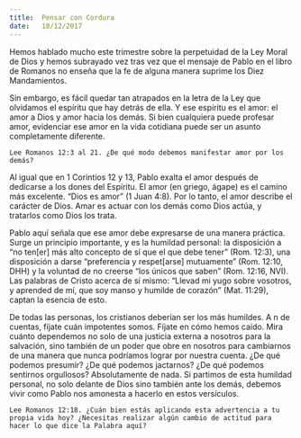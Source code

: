 ```yaml
---
title:  Pensar con Cordura
date:   18/12/2017
---
```



Hemos hablado mucho este trimestre sobre la perpetuidad de la Ley Moral de Dios y hemos subrayado vez tras vez que el mensaje de Pablo en el libro de Romanos no enseña que la fe de alguna manera suprime los Diez Mandamientos.

Sin embargo, es fácil quedar tan atrapados en la letra de la Ley que olvidamos el espíritu que hay detrás de ella. Y ese espíritu es el amor: el amor a Dios y amor hacia los demás. Si bien cualquiera puede profesar amor, evidenciar ese amor en la vida cotidiana puede ser un asunto completamente diferente.

`Lee Romanos 12:3 al 21. ¿De qué modo debemos manifestar amor por los demás?`

Al igual que en 1 Corintios 12 y 13, Pablo exalta el amor después de dedicarse a los dones del Espíritu. El amor (en griego, ágape) es el camino más excelente. “Dios es amor” (1 Juan 4:8). Por lo tanto, el amor describe el carácter de Dios. Amar es actuar con los demás como Dios actúa, y tratarlos como Dios los trata.

Pablo aquí señala que ese amor debe expresarse de una manera práctica. Surge un principio importante, y es la humildad personal: la disposición a “no ten[er] más alto concepto de sí que el que debe tener” (Rom. 12:3), una disposición a darse “preferencia y respet[arse] mutuamente” (Rom. 12:10, DHH) y la voluntad de no creerse “los únicos que saben” (Rom. 12:16, NVI). Las palabras de Cristo acerca de sí mismo: “Llevad mi yugo sobre vosotros, y aprended de mí, que soy manso y humilde de corazón” (Mat. 11:29), captan la esencia de esto.

De todas las personas, los cristianos deberían ser los más humildes. A  n de cuentas, fíjate cuán impotentes somos. Fíjate en cómo hemos caído. Mira cuánto dependemos no solo de una justicia externa a nosotros para la salvación, sino también de un poder que obre en nosotros para cambiarnos de una manera que nunca podríamos lograr por nuestra cuenta. ¿De qué podemos presumir? ¿De qué podemos jactarnos? ¿De qué podemos sentirnos orgullosos? Absolutamente de nada. Si partimos de esta humildad personal, no solo delante de Dios sino también ante los demás, debemos vivir como Pablo nos amonesta a hacerlo en estos versículos.

`Lee Romanos 12:18. ¿Cuán bien estás aplicando esta advertencia a tu propia vida hoy? ¿Necesitas realizar algún cambio de actitud para hacer lo que dice la Palabra aquí?`
